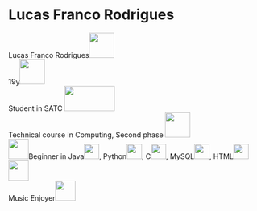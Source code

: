 # Lucas Franco Rodrigues 
Lucas Franco Rodrigues<img src="https://cdn.betterttv.net/emote/625096473c6f14b68844bc7f/3x" width="50" height="50">
<br>19y<img src="https://static-cdn.jtvnw.net/emoticons/v2/301394793/static/light/3.0" width="50" height="50">
<br>Student in SATC <img src="https://www1.satc.edu.br/parcelamento_satc/assets/img/logotipo_horizontal.png" width="100" height="50">
<br>Technical course in Computing, Second phase <img src="https://cdn.betterttv.net/emote/60ca7723f8b3f62601c3ee0d/3x" width="50" height="50">
<br><img src="https://cdn.betterttv.net/emote/62d41e43d991a3e26c12afd0/3x" width="40" height="40">Beginner in Java<img src="https://cdn-icons-png.flaticon.com/512/154/154878.png" width="30" height="30">, Python<img src="https://flyclipart.com/thumb2/python-icon-163356.png" width="30" height="30">, C<img src="https://w7.pngwing.com/pngs/858/71/png-transparent-logo-linkedin-icon-letter-c-blue-text-business.png" width="30" height="30">, MySQL<img src="https://marcas-logos.net/wp-content/uploads/2020/11/MySQL-logo.png" width="30" height="30">, HTML<img src="https://p.kindpng.com/picc/s/23-237381_java-html-language-logo-png-transparent-png.png" width="30" height="30">
<img src="https://cdn.betterttv.net/emote/58ae8407ff7b7276f8e594f2/3x" width="40" height="40">
<br>Music Enjoyer<img src="https://cdn.betterttv.net/emote/5da346e1d2458468c1f4fe4c/3x" width="40" height="40">
